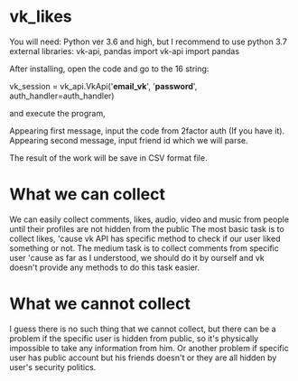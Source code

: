 # vk_likes
You will need: Python ver 3.6 and high, but I recommend to use python 3.7
external libraries: vk-api, pandas
import vk-api
import pandas

After installing, open the code and go to the 16 string: 

vk_session = vk_api.VkApi('__email_vk__', '__password__', auth_handler=auth_handler)

and execute the program,

Appearing first message, input the code from 2factor auth (If you have it).
Appearing second message, input friend id which we will parse. 

The result of the work will be save in CSV format file. 

# What we can collect

We can easily collect comments, likes, audio, video and music from people until their profiles are not hidden from the public
The most basic task is to collect likes, 'cause vk API has specific method to check if our user liked something or not.
The medium task is to collect comments from specific user 'cause as far as I understood, we should do it by ourself and vk doesn't provide any methods to do this task easier. 

# What we cannot collect

I guess there is no such thing that we cannot collect, but there can be a problem if the specific user is hidden from public, so it's physically impossible to take any information from him. Or another problem if specific user has public account but his friends doesn't or they are all hidden by user's security politics. 
